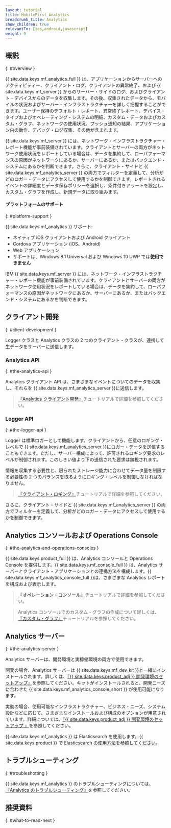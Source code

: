 ```yaml
---
layout: tutorial
title: MobileFirst Analytics
breadcrumb_title: Analytics
show_children: true
relevantTo: [ios,android,javascript]
weight: 9
---
```

<!-- NLS_CHARSET=UTF-8 -->
## 概説
{: #overview }

{{ site.data.keys.mf_analytics_full }} は、アプリケーションからサーバーへのアクティビティー、クライアント・ログ、クライアントの異常終了、および {{ site.data.keys.mf_server }} からのサーバー・サイドのログ、およびクライアント・デバイスからのデータを収集します。その後、収集されたデータから、モバイルの状況およびサーバー・インフラストラクチャーを詳しく把握することができます。ユーザー保持のデフォルト・レポート、異常終了レポート、デバイス・タイプおよびオペレーティング・システムの明細、カスタム・データおよびカスタム・グラフ、ネットワークの使用状況、プッシュ通知の結果、アプリケーション内の動作、デバッグ・ログ収集、その他が含まれます。

{{ site.data.keys.mf_server }} には、ネットワーク・インフラストラクチャー・レポート機能が事前装備されています。クライアントとサーバーの両方がネットワーク使用状況をレポートしている場合は、データを集約して、ローパフォーマンスの原因がネットワークにあるか、サーバーにあるか、またはバックエンド・システムにあるかを判断できます。さらに、クライアント・サイドと {{ site.data.keys.mf_analytics_server }} の両方でフィルターを定義して、分析がどのロガー・データにアクセスして使用するかを制御できます。レポートされるイベントの詳細度とデータ保存ポリシーを選択し、条件付きアラートを設定し、カスタム・グラフを作成し、新規データに取り組みます。

#### プラットフォームのサポート
{: #platform-support }

{{ site.data.keys.mf_analytics }} サポート:

* ネイティブ iOS クライアントおよび Android クライアント
* Cordova アプリケーション (iOS、Android)
* Web アプリケーション
* サポートは、Windows 8.1 Universal および Windows 10 UWP では**使用できません**

IBM {{ site.data.keys.mf_server }} には、ネットワーク・インフラストラクチャー・レポート機能が事前装備されています。クライアントとサーバーの両方がネットワーク使用状況をレポートしている場合は、データを集約して、ローパフォーマンスの原因がネットワークにあるか、サーバーにあるか、またはバックエンド・システムにあるかを判断できます。

## クライアント開発
{: #client-development }

Logger クラスと Analytics クラスの 2 つのクライアント・クラスが、連携して生データをサーバーに送信します。

### Analytics API
{: #the-analytics-api }

Analytics クライアント API は、さまざまなイベントについてのデータを収集し、それらを {{ site.data.keys.mf_analytics_server }}に送信します。
> [『Analytics クライアント開発』](analytics-api)チュートリアルで詳細を参照してください。

### Logger API
{: #the-logger-api }

Logger は標準ロガーとして機能します。クライアントから、任意のロギング・レベルで {{ site.data.keys.mf_analytics_server }}にロガー・データを送信することもできます。ただし、サーバー構成によって、許可されるロギング要求のレベルが制御されます。このしきい値より下の送信された要求は無視されます。

情報を収集する必要性と、限られたストレージ能力に合わせてデータ量を制限する必要性の 2 つのバランスを取るようにロギング・レベルを制御しなければなりません。

> [『クライアント・ロギング』](../application-development/client-side-log-collection/)チュートリアルで詳細を参照してください。

さらに、クライアント・サイドと {{ site.data.keys.mf_analytics_server }} の両方でフィルターを定義して、分析がどのロガー・データにアクセスして使用するかを制御できます。

## Analytics コンソールおよび Operations Console
{: #the-analytics-and-operations-consoles }

{{ site.data.keys.product_full }} は、Analytics コンソールと Operations Console を提供します。{{ site.data.keys.mf_console_full }} は、Analytics サーバーとクライアント・アプリケーションとの連携方法を構成します。{{ site.data.keys.mf_analytics_console_full }}は、さまざまな Analytics レポートを構成および表示します。

> [『オペレーション・コンソール』](console)チュートリアルで詳細を参照してください。

> Analytics コンソールでのカスタム・グラフの作成について詳しくは、 [『カスタム・グラフ』](console/custom-charts)チュートリアルを参照してください。

## Analytics サーバー
{: #the-analytics-server }

Analytics サーバーは、開発環境と実稼働環境の両方で使用できます。

開発の場合、Analytics サーバーは {{ site.data.keys.mf_dev_kit }}と一緒にインストールされます。詳しくは、[『{{ site.data.keys.product_adj }} 開発環境のセットアップ』](../installation-configuration/development/mobilefirst/)を参照してください。キットがインストールされると、開発ニーズに合わせた {{ site.data.keys.mf_analytics_console_short }} が使用可能になります。

実動の場合、使用可能なインフラストラクチャー、ビジネス・ニーズ、システム設計などに応じて、さまざまなインストールおよび構成のオプションが用意されています。詳細については、[『{{ site.data.keys.product_adj }} 開発環境のセットアップ 』](../installation-configuration/production/analytics/)を参照してください。

{{ site.data.keys.mf_analytics }} は Elasticsearch を使用します。{{ site.data.keys.product }} で [Elasticsearch の使用方法を参照してください](elasticsearch)。

## トラブルシューティング
{: #troubleshotting }

{{ site.data.keys.mf_analytics }} のトラブルシューティングについては、[『Analytics のトラブルシューティング』](../troubleshooting/analytics/)を参照してください。

## 推奨資料
{: #what-to-read-next }
